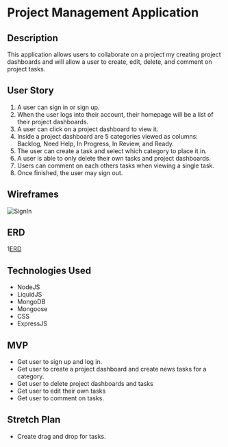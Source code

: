 # Project Management Application

## Description
This application allows users to collaborate on a project my creating project dashboards and will allow a user to create, edit, delete, and comment on project tasks.

## User Story
1. A user can sign in or sign up.
2. When the user logs into their account, their homepage will be a list of their project dashboards.
3. A user can click on a project dashboard to view it.
4. Inside a project dashboard are 5 categories viewed as columns: Backlog, Need Help, In Progress, In Review, and Ready.
5. The user can create a task and select which category to place it in.
6. A user is able to only delete their own tasks and project dashboards.
7. Users can comment on each others tasks when viewing a single task.
8. Once finished, the user may sign out.

## Wireframes
![SignIn](signin.png)

## ERD
1[ERD]()

## Technologies Used
- NodeJS
- LiquidJS
- MongoDB
- Mongoose
- CSS
- ExpressJS

## MVP
- Get user to sign up and log in.
- Get user to create a project dashboard and create news tasks for a category.
- Get user to delete project dashboards and tasks
- Get user to edit their own tasks
- Get user to comment on tasks.


## Stretch Plan
- Create drag and drop for tasks.
